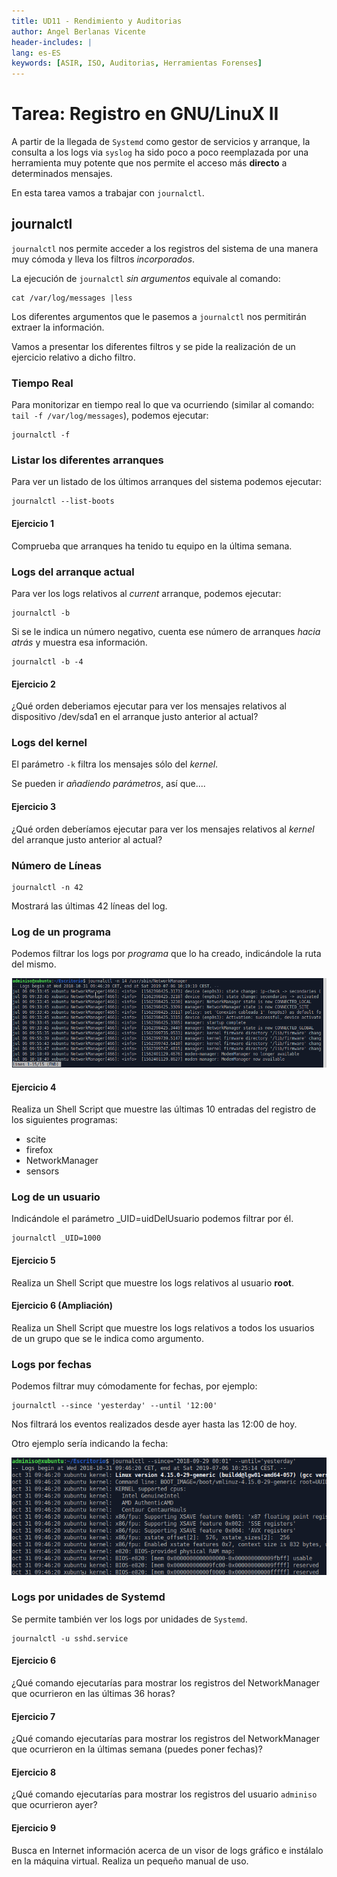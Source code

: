 ```yaml
---
title: UD11 - Rendimiento y Auditorias
author: Angel Berlanas Vicente
header-includes: |
lang: es-ES
keywords: [ASIR, ISO, Auditorias, Herramientas Forenses]
---
```


# Tarea: Registro en GNU/LinuX II

A partir de la llegada de `Systemd` como gestor de servicios y arranque, la consulta a los logs via `syslog` ha sido poco a poco reemplazada por una herramienta muy potente que nos permite el acceso más **directo** a determinados mensajes.

En esta tarea vamos a trabajar con `journalctl`.

## journalctl

`journalctl` nos permite acceder a los registros del sistema de una manera muy cómoda y lleva los filtros *incorporados*.

La ejecución de `journalctl` _sin argumentos_ equivale al comando:

```
cat /var/log/messages |less
```

Los diferentes argumentos que le pasemos a `journalctl` nos permitirán extraer la información.

Vamos a presentar los diferentes filtros y se pide la realización de un ejercicio relativo a dicho filtro.

### Tiempo Real

Para monitorizar en tiempo real lo que va ocurriendo (similar al comando: `tail -f /var/log/messages`), podemos ejecutar:

```
journalctl -f
```

### Listar los diferentes arranques

Para ver un listado de los últimos arranques del sistema podemos ejecutar:

```
journalctl --list-boots
```

#### Ejercicio 1

Comprueba que arranques ha tenido tu equipo en la última semana.

### Logs del arranque actual

Para ver los logs relativos al *current* arranque, podemos ejecutar:

```
journalctl -b
```

Si se le indica un número negativo, cuenta ese número de arranques _hacia atrás_ y muestra esa información.

```
journalctl -b -4
```

#### Ejercicio 2

¿Qué orden deberiamos ejecutar para ver los mensajes relativos al dispositivo /dev/sda1 en el arranque justo anterior al actual?

### Logs del kernel

El parámetro `-k` filtra los mensajes sólo del _kernel_.

Se pueden ir _añadiendo parámetros_, así que....

#### Ejercicio 3

¿Qué orden deberíamos ejecutar para ver los mensajes relativos al _kernel_ del arranque justo anterior al actual?

### Número de Líneas

```
journalctl -n 42
```

Mostrará las últimas 42 líneas del log.

### Log de un programa

Podemos filtrar los logs por *programa* que lo ha creado, indicándole la ruta del mismo.

![Journalctl](Journalctl/Screenshot_20190706_101951.png)

#### Ejercicio 4

Realiza un Shell Script que muestre las últimas 10 entradas del registro de los siguientes programas:

* scite
* firefox
* NetworkManager
* sensors

### Log de un usuario

Indicándole el parámetro _UID=uidDelUsuario podemos filtrar por él.

```
journalctl _UID=1000
```

#### Ejercicio 5

Realiza un Shell Script que muestre los logs relativos al usuario **root**.

#### Ejercicio 6 (Ampliación)

Realiza un Shell Script que muestre los logs relativos a todos los usuarios de un grupo que se le indica como argumento.

### Logs por fechas

Podemos filtrar muy cómodamente for fechas, por ejemplo:

```
journalctl --since 'yesterday' --until '12:00'
```

Nos filtrará los eventos realizados desde ayer hasta las 12:00 de hoy.

Otro ejemplo sería indicando la fecha:

![journalctl](Journalctl/Screenshot_20190706_103153.png)

### Logs por unidades de Systemd

Se permite también ver los logs por unidades de `Systemd`.

```
journalctl -u sshd.service 
```

#### Ejercicio 6

¿Qué comando ejecutarías para mostrar los registros del NetworkManager que ocurrieron en las últimas 36 horas?

#### Ejercicio 7

¿Qué comando ejecutarías para mostrar los registros del NetworkManager que ocurrieron en la últimas semana (puedes poner fechas)?

#### Ejercicio 8

¿Qué comando ejecutarías para mostrar los registros del usuario `adminiso` que ocurrieron ayer?

#### Ejercicio 9

Busca en Internet información acerca de un visor de logs gráfico e instálalo  en la máquina virtual. Realiza un pequeño manual de uso.

